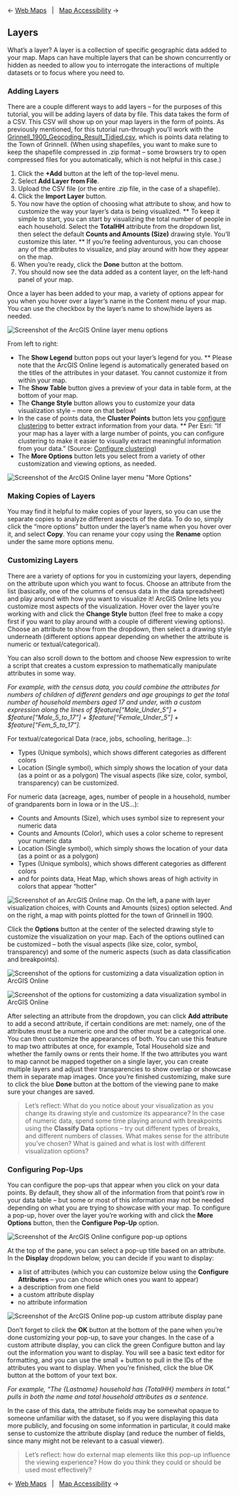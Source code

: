 ← [Web Maps](/01-web-maps.md)&nbsp;&nbsp;&nbsp;|&nbsp;&nbsp;&nbsp;[Map Accessibility](/03-map-accessibility.md) →

## Layers
What’s a layer? A layer is a collection of specific geographic data added to your map. Maps can have multiple layers that can be shown concurrently or hidden as needed to allow you to interrogate the interactions of multiple datasets or to focus where you need to.

### Adding Layers
There are a couple different ways to add layers – for the purposes of this tutorial, you will be adding layers of data by file. This data takes the form of a CSV. This CSV will show up on your map layers in the form of points. As previously mentioned, for this tutorial run-through you’ll work with the [Grinnell_1900_Geocoding_Result_Tidied.csv](/Grinnell_1900_Geocoding_Result_Tidied.csv), which is points data relating to the Town of Grinnell. (When using shapefiles, you want to make sure to keep the shapefile compressed in .zip format – some browsers try to open compressed files for you automatically, which is not helpful in this case.)

1. Click the **+Add** button at the left of the top-level menu.
2. Select **Add Layer from File**.
3. Upload the CSV file (or the entire .zip file, in the case of a shapefile).
4. Click the **Import Layer** button.
5. You now have the option of choosing what attribute to show, and how to customize the way your layer’s data is being visualized.
** To keep it simple to start, you can start by visualizing the total number of people in each household. Select the **TotalHH** attribute from the dropdown list, then select the default **Counts and Amounts (Size)** drawing style. You’ll customize this later.
** If you’re feeling adventurous, you can choose any of the attributes to visualize, and play around with how they appear on the map.
6. When you’re ready, click the **Done** button at the bottom.
7. You should now see the data added as a content layer, on the left-hand panel of your map.

Once a layer has been added to your map, a variety of options appear for you when you hover over a layer’s name in the Content menu of your map. You can use the checkbox by the layer’s name to show/hide layers as needed.

![Screenshot of the ArcGIS Online layer menu options](/Images/AO-Layer-Menu.png)

From left to right:
* The **Show Legend** button pops out your layer’s legend for you.
** Please note that the ArcGIS Online legend is automatically generated based on the titles of the attributes in your dataset. You cannot customize it from within your map.
* The **Show Table** button gives a preview of your data in table form, at the bottom of your map.
* The **Change Style** button allows you to customize your data visualization style – more on that below!
* In the case of points data, the **Cluster Points** button lets you [configure clustering](https://doc.arcgis.com/en/arcgis-online/create-maps/configure-clustering.htm) to better extract information from your data.
** Per Esri: “If your map has a layer with a large number of points, you can configure clustering to make it easier to visually extract meaningful information from your data.” (Source: [Configure clustering](https://doc.arcgis.com/en/arcgis-online/reference/configure-clustering.htm))
* The **More Options** button lets you select from a variety of other customization and viewing options, as needed.

![Screenshot of the ArcGIS Online layer menu "More Options"](/Images/AO-More-Options.png)

### Making Copies of Layers
You may find it helpful to make copies of your layers, so you can use the separate copies to analyze different aspects of the data. To do so, simply click the “more options” button under the layer’s name when you hover over it, and select **Copy**. You can rename your copy using the **Rename** option under the same more options menu.

### Customizing Layers
There are a variety of options for you in customizing your layers, depending on the attribute upon which you want to focus. Choose an attribute from the list (basically, one of the columns of census data in the data spreadsheet) and play around with how you want to visualize it! ArcGIS Online lets you customize most aspects of the visualization. Hover over the layer you’re working with and click the **Change Style** button (feel free to make a copy first if you want to play around with a couple of different viewing options). Choose an attribute to show from the dropdown, then select a drawing style underneath (different options appear depending on whether the attribute is numeric or textual/categorical).

You can also scroll down to the bottom and choose New expression to write a script that creates a custom expression to mathematically manipulate attributes in some way.

*For example, with the census data, you could combine the attributes for numbers of children of different genders and age groupings to get the total number of household members aged 17 and under, with a custom expression along the lines of $feature[“Male_Under_5”] + $feature[“Male_5_to_17”] + $feature[“Female_Under_5”] + $feature[“Fem_5_to_17”].*

For textual/categorical Data (race, jobs, schooling, heritage…):
* Types (Unique symbols), which shows different categories as different colors
* Location (Single symbol), which simply shows the location of your data (as a point or as a polygon)
The visual aspects (like size, color, symbol, transparency) can be customized.

For numeric data (acreage, ages, number of people in a household, number of grandparents born in Iowa or in the US…):
* Counts and Amounts (Size), which uses symbol size to represent your numeric data
* Counts and Amounts (Color), which uses a color scheme to represent your numeric data
* Location (Single symbol), which simply shows the location of your data (as a point or as a polygon)
* Types (Unique symbols), which shows different categories as different colors
* and for points data, Heat Map, which shows areas of high activity in colors that appear “hotter”

![Screenshot of an ArcGIS Online map. On the left, a pane with layer visualization choices, with Counts and Amounts (sizes) option selected. And on the right, a map with points plotted for the town of Grinnell in 1900.](/Images/AO-Layers-Counts-and-Amounts-Size-i-Dark.png)

Click the **Options** button at the center of the selected drawing style to customize the visualization on your map. Each of the options outlined can be customized – both the visual aspects (like size, color, symbol, transparency) and some of the numeric aspects (such as data classification and breakpoints).

![Screenshot of the options for customizing a data visualization option in ArcGIS Online](/Images/AO-Layers-Counts-and-Amount-Size-Options-i.png)

![Screenshot of the options for customizing a data visualization symbol in ArcGIS Online](/Images/AO-Layers-Counts-and-Amount-Size-Symbol-Options.png)

After selecting an attribute from the dropdown, you can click **Add attribute** to add a second attribute, if certain conditions are met: namely, one of the attributes must be a numeric one and the other must be a categorical one. You can then customize the appearances of both. You can use this feature to map two attributes at once, for example, Total Household size and whether the family owns or rents their home. If the two attributes you want to map cannot be mapped together on a single layer, you can create multiple layers and adjust their transparencies to show overlap or showcase them in separate map images. Once you’re finished customizing, make sure to click the blue **Done** button at the bottom of the viewing pane to make sure your changes are saved.

> Let’s reflect:
> What do you notice about your visualization as you change its drawing style and customize its appearance?
> In the case of numeric data, spend some time playing around with breakpoints using the **Classify Data** options – try out different types of breaks, and different numbers of classes. What makes sense for the attribute you’ve chosen?
> What is gained and what is lost with different visualization options?

### Configuring Pop-Ups
You can configure the pop-ups that appear when you click on your data points. By default, they show all of the information from that point’s row in your data table – but some or most of this information may not be needed depending on what you are trying to showcase with your map. To configure a pop-up, hover over the layer you’re working with and click the **More Options** button, then the **Configure Pop-Up** option.

![Screenshot of the ArcGIS Online configure pop-up options](/Images/AO-Layers-Configure-Pop-Up.png)

At the top of the pane, you can select a pop-up title based on an attribute. In the **Display** dropdown below, you can decide if you want to display:
* a list of attributes (which you can customize below using the **Configure Attributes** – you can choose which ones you want to appear)
* a description from one field
* a custom attribute display
* no attribute information

![Screenshot of the ArcGIS Online pop-up custom attribute display pane](/Images/AO-Layers-Custom-Pop-Up.png)

Don’t forget to click the **OK** button at the bottom of the pane when you’re done customizing your pop-up, to save your changes. In the case of a custom attribute display, you can click the green Configure button and lay out the information you want to display. You will see a basic text editor for formatting, and you can use the small + button to pull in the IDs of the attributes you want to display. When you’re finished, click the blue OK button at the bottom of your text box.

*For example, “The {Lastname} household has {TotalHH} members in total.” pulls in both the name and total household attributes as a sentence.*

In the case of this data, the attribute fields may be somewhat opaque to someone unfamiliar with the dataset, so if you were displaying this data more publicly, and focusing on some information in particular, it could make sense to customize the attribute display (and reduce the number of fields, since many might not be relevant to a casual viewer).

> Let’s reflect: how do external map elements like this pop-up influence the viewing experience? How do you think they could or should be used most effectively?

← [Web Maps](/01-web-maps.md)&nbsp;&nbsp;&nbsp;|&nbsp;&nbsp;&nbsp;[Map Accessibility](/03-map-accessibility.md) →
